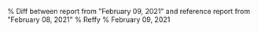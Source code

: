 % Diff between report from "February 09, 2021" and reference report from "February 08, 2021"
% Reffy
% February 09, 2021

